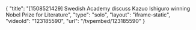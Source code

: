 {
    "title": "[1508521429] Swedish Academy discuss Kazuo Ishiguro winning Nobel Prize for Literature",
    "type": "solo",
    "layout": "iframe-static",
    "videoId": "123185590",
    "url": "\/tvpembed\/123185590"
}
